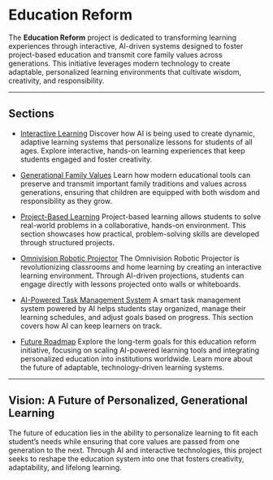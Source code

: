 # Education Reform

The **Education Reform** project is dedicated to transforming learning experiences through interactive, AI-driven systems designed to foster project-based education and transmit core family values across generations. This initiative leverages modern technology to create adaptable, personalized learning environments that cultivate wisdom, creativity, and responsibility.

---

## Sections

- [Interactive Learning](education/interactive-learning.md)
  Discover how AI is being used to create dynamic, adaptive learning systems that personalize lessons for students of all ages. Explore interactive, hands-on learning experiences that keep students engaged and foster creativity.

- [Generational Family Values](education/generational-values.md)
  Learn how modern educational tools can preserve and transmit important family traditions and values across generations, ensuring that children are equipped with both wisdom and responsibility as they grow.

- [Project-Based Learning](education/project-based-learning.md)
  Project-based learning allows students to solve real-world problems in a collaborative, hands-on environment. This section showcases how practical, problem-solving skills are developed through structured projects.

- [Omnivision Robotic Projector](education/omnivision-projector.md)
  The Omnivision Robotic Projector is revolutionizing classrooms and home learning by creating an interactive learning environment. Through AI-driven projections, students can engage directly with lessons projected onto walls or whiteboards.

- [AI-Powered Task Management System](education/ai-task-system.md)
  A smart task management system powered by AI helps students stay organized, manage their learning schedules, and adjust goals based on progress. This section covers how AI can keep learners on track.

- [Future Roadmap](education/future-roadmap.md)
  Explore the long-term goals for this education reform initiative, focusing on scaling AI-powered learning tools and integrating personalized education into institutions worldwide. Learn more about the future of adaptable, technology-driven learning systems.

---

## Vision: A Future of Personalized, Generational Learning

The future of education lies in the ability to personalize learning to fit each student’s needs while ensuring that core values are passed from one generation to the next. Through AI and interactive technologies, this project seeks to reshape the education system into one that fosters creativity, adaptability, and lifelong learning.



